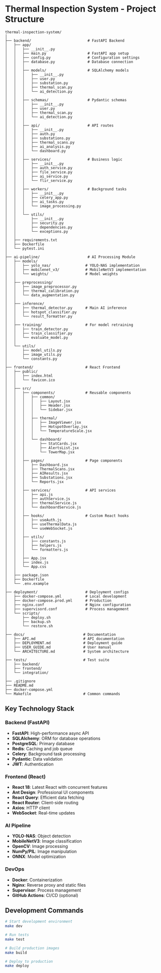# Thermal Inspection System - Project Structure

```
thermal-inspection-system/
│
├── backend/                          # FastAPI Backend
│   ├── app/
│   │   ├── __init__.py
│   │   ├── main.py                   # FastAPI app setup
│   │   ├── config.py                 # Configuration settings
│   │   ├── database.py               # Database connection
│   │   │
│   │   ├── models/                   # SQLAlchemy models
│   │   │   ├── __init__.py
│   │   │   ├── user.py
│   │   │   ├── substation.py
│   │   │   ├── thermal_scan.py
│   │   │   └── ai_detection.py
│   │   │
│   │   ├── schemas/                  # Pydantic schemas
│   │   │   ├── __init__.py
│   │   │   ├── user.py
│   │   │   ├── thermal_scan.py
│   │   │   └── ai_detection.py
│   │   │
│   │   ├── api/                      # API routes
│   │   │   ├── __init__.py
│   │   │   ├── auth.py
│   │   │   ├── substations.py
│   │   │   ├── thermal_scans.py
│   │   │   ├── ai_analysis.py
│   │   │   └── dashboard.py
│   │   │
│   │   ├── services/                 # Business logic
│   │   │   ├── __init__.py
│   │   │   ├── auth_service.py
│   │   │   ├── file_service.py
│   │   │   ├── ai_service.py
│   │   │   └── flir_service.py
│   │   │
│   │   ├── workers/                  # Background tasks
│   │   │   ├── __init__.py
│   │   │   ├── celery_app.py
│   │   │   ├── ai_tasks.py
│   │   │   └── image_processing.py
│   │   │
│   │   └── utils/
│   │       ├── __init__.py
│   │       ├── security.py
│   │       ├── dependencies.py
│   │       └── exceptions.py
│   │
│   ├── requirements.txt
│   ├── Dockerfile
│   └── pytest.ini
│
├── ai-pipeline/                      # AI Processing Module
│   ├── models/
│   │   ├── yolo_nas/                # YOLO-NAS implementation
│   │   ├── mobilenet_v3/            # MobileNetV3 implementation
│   │   └── weights/                 # Model weights
│   │
│   ├── preprocessing/
│   │   ├── image_preprocessor.py
│   │   ├── thermal_calibration.py
│   │   └── data_augmentation.py
│   │
│   ├── inference/
│   │   ├── thermal_detector.py      # Main AI inference
│   │   ├── hotspot_classifier.py
│   │   └── result_formatter.py
│   │
│   ├── training/                    # For model retraining
│   │   ├── train_detector.py
│   │   ├── train_classifier.py
│   │   └── evaluate_model.py
│   │
│   └── utils/
│       ├── model_utils.py
│       ├── image_utils.py
│       └── constants.py
│
├── frontend/                        # React Frontend
│   ├── public/
│   │   ├── index.html
│   │   └── favicon.ico
│   │
│   ├── src/
│   │   ├── components/              # Reusable components
│   │   │   ├── common/
│   │   │   │   ├── Layout.jsx
│   │   │   │   ├── Header.jsx
│   │   │   │   └── Sidebar.jsx
│   │   │   │
│   │   │   ├── thermal/
│   │   │   │   ├── ImageViewer.jsx
│   │   │   │   ├── HotspotOverlay.jsx
│   │   │   │   └── TemperatureScale.jsx
│   │   │   │
│   │   │   └── dashboard/
│   │   │       ├── StatCards.jsx
│   │   │       ├── AlertsList.jsx
│   │   │       └── TowerMap.jsx
│   │   │
│   │   ├── pages/                   # Page components
│   │   │   ├── Dashboard.jsx
│   │   │   ├── ThermalScans.jsx
│   │   │   ├── AIResults.jsx
│   │   │   ├── Substations.jsx
│   │   │   └── Reports.jsx
│   │   │
│   │   ├── services/                # API services
│   │   │   ├── api.js
│   │   │   ├── authService.js
│   │   │   ├── thermalService.js
│   │   │   └── dashboardService.js
│   │   │
│   │   ├── hooks/                   # Custom React hooks
│   │   │   ├── useAuth.js
│   │   │   ├── useThermalData.js
│   │   │   └── useWebSocket.js
│   │   │
│   │   ├── utils/
│   │   │   ├── constants.js
│   │   │   ├── helpers.js
│   │   │   └── formatters.js
│   │   │
│   │   ├── App.jsx
│   │   ├── index.js
│   │   └── App.css
│   │
│   ├── package.json
│   ├── Dockerfile
│   └── .env.example
│
├── deployment/                      # Deployment configs
│   ├── docker-compose.yml           # Local development
│   ├── docker-compose.prod.yml      # Production
│   ├── nginx.conf                   # Nginx configuration
│   ├── supervisord.conf             # Process management
│   └── scripts/
│       ├── deploy.sh
│       ├── backup.sh
│       └── restore.sh
│
├── docs/                           # Documentation
│   ├── API.md                      # API documentation
│   ├── DEPLOYMENT.md               # Deployment guide
│   ├── USER_GUIDE.md               # User manual
│   └── ARCHITECTURE.md             # System architecture
│
├── tests/                          # Test suite
│   ├── backend/
│   ├── frontend/
│   └── integration/
│
├── .gitignore
├── README.md
├── docker-compose.yml
└── Makefile                        # Common commands
```

## Key Technology Stack

### Backend (FastAPI)
- **FastAPI**: High-performance async API
- **SQLAlchemy**: ORM for database operations  
- **PostgreSQL**: Primary database
- **Redis**: Caching and job queue
- **Celery**: Background task processing
- **Pydantic**: Data validation
- **JWT**: Authentication

### Frontend (React)
- **React 18**: Latest React with concurrent features
- **Ant Design**: Professional UI components
- **React Query**: Efficient data fetching
- **React Router**: Client-side routing
- **Axios**: HTTP client
- **WebSocket**: Real-time updates

### AI Pipeline
- **YOLO-NAS**: Object detection
- **MobileNetV3**: Image classification
- **OpenCV**: Image processing
- **NumPy/PIL**: Image manipulation
- **ONNX**: Model optimization

### DevOps
- **Docker**: Containerization
- **Nginx**: Reverse proxy and static files
- **Supervisor**: Process management
- **GitHub Actions**: CI/CD (optional)

## Development Commands

```bash
# Start development environment
make dev

# Run tests
make test

# Build production images
make build

# Deploy to production
make deploy
``` 